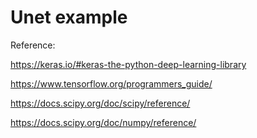 # Unet example

Reference:

https://keras.io/#keras-the-python-deep-learning-library

https://www.tensorflow.org/programmers_guide/

https://docs.scipy.org/doc/scipy/reference/

https://docs.scipy.org/doc/numpy/reference/



